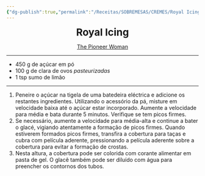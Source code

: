 ```yaml
---
{"dg-publish":true,"permalink":"/Receitas/SOBREMESAS/CREMES/Royal Icing/"}
---
```



<div style="text-align: center;"> <span style="font-size: 26px;"><b>Royal Icing</b></span> </div>

<span class="center"> <center> [The Pioneer Woman](https://www.thepioneerwoman.com/food-cooking/recipes/a83319/how-to-make-royal-icing-without-meringue-powder/) </center></span>

---
- 450 g de açúcar em pó
- 100 g de clara de ovos *pasteurizadas*
- 1 tsp sumo de limão
---
1. Peneire o açúcar na tigela de uma batedeira eléctrica e adicione os restantes ingredientes. Utilizando o acessório da pá, misture em velocidade baixa até o açúcar estar incorporado. Aumente a velocidade para média e bata durante 5 minutos. Verifique se tem picos firmes. 
2. Se necessário, aumente a velocidade para média-alta e continue a bater o glacé, vigiando atentamente a formação de picos firmes. Quando estiverem formados picos firmes, transfira a cobertura para taças e cubra com película aderente, pressionando a película aderente sobre a cobertura para evitar a formação de crostas. 
3. Nesta altura, a cobertura pode ser colorida com corante alimentar em pasta de gel. O glacê também pode ser diluído com água para preencher os contornos dos tubos.